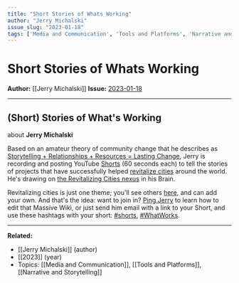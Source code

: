 ```yaml
---
title: "Short Stories of Whats Working"
author: "Jerry Michalski"
issue_slug: "2023-01-18"
tags: ['Media and Communication', 'Tools and Platforms', 'Narrative and Storytelling']
---
```


# Short Stories of Whats Working

**Author:** [[Jerry Michalski]]
**Issue:** [2023-01-18](https://plex.collectivesensecommons.org/2023-01-18/)

---

## (Short) Stories of What's Working
about **Jerry Michalski**

Based on an amateur theory of community change that he describes as [Storytelling + Relationships + Resources = Lasting Change](https://wiki.rel8.dev/storytelling_+_relationships_+_resources_=_lasting_change), Jerry is recording and posting YouTube [Shorts](https://www.youtube.com/shorts/K7bG2WzwgdQ) (60 seconds each) to tell the stories of projects that have successfully helped [revitalize cities](https://wiki.rel8.dev/shorts_to_revitalize_cities) around the world. He's drawing on [the Revitalizing Cities nexus](https://bra.in/9pKErj) in his Brain.

Revitalizing cities is just one theme; you'll see others [here](https://wiki.rel8.dev/storytelling_of_what_works), and can add your own. And that's the idea: want to join in? [Ping Jerry](mailto:sociate@gmail.com) to learn how to edit that Massive Wiki, or just send him email with a link to your Short, and use these hashtags with your short: [#shorts](https://www.youtube.com/hashtag/shorts), [#WhatWorks](https://www.youtube.com/hashtag/whatworks).

---

**Related:**
- [[Jerry Michalski]] (author)
- [[2023]] (year)
- Topics: [[Media and Communication]], [[Tools and Platforms]], [[Narrative and Storytelling]]

